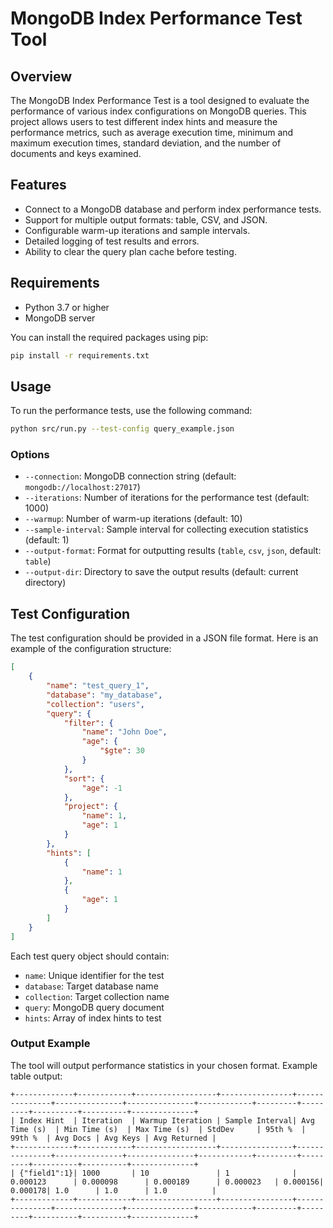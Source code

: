 # MongoDB Index Performance Test Tool

## Overview

The MongoDB Index Performance Test is a tool designed to evaluate the performance of various index configurations on MongoDB queries. This project allows users to test different index hints and measure the performance metrics, such as average execution time, minimum and maximum execution times, standard deviation, and the number of documents and keys examined.

## Features

- Connect to a MongoDB database and perform index performance tests.
- Support for multiple output formats: table, CSV, and JSON.
- Configurable warm-up iterations and sample intervals.
- Detailed logging of test results and errors.
- Ability to clear the query plan cache before testing.

## Requirements

- Python 3.7 or higher
- MongoDB server

You can install the required packages using pip:
```bash
pip install -r requirements.txt
```

## Usage

To run the performance tests, use the following command:

```bash
python src/run.py --test-config query_example.json
```

### Options

- `--connection`: MongoDB connection string (default: `mongodb://localhost:27017`)
- `--iterations`: Number of iterations for the performance test (default: 1000)
- `--warmup`: Number of warm-up iterations (default: 10)
- `--sample-interval`: Sample interval for collecting execution statistics (default: 1)
- `--output-format`: Format for outputting results (`table`, `csv`, `json`, default: `table`)
- `--output-dir`: Directory to save the output results (default: current directory)

## Test Configuration

The test configuration should be provided in a JSON file format. Here is an example of the configuration structure:

```json
[
    {
        "name": "test_query_1",
        "database": "my_database",
        "collection": "users",
        "query": {
            "filter": {
                "name": "John Doe",
                "age": {
                    "$gte": 30
                }
            },
            "sort": {
                "age": -1
            },
            "project": {
                "name": 1,
                "age": 1
            }
        },
        "hints": [
            {
                "name": 1
            },
            {
                "age": 1
            }
        ]
    }
]
```

Each test query object should contain:
- `name`: Unique identifier for the test
- `database`: Target database name
- `collection`: Target collection name
- `query`: MongoDB query document
- `hints`: Array of index hints to test

### Output Example

The tool will output performance statistics in your chosen format. Example table output:

```
+-------------+------------+------------------+----------------+---------------+---------------+---------------+------------+---------+---------+----------+----------+--------------+
| Index Hint  | Iteration  | Warmup Iteration | Sample Interval| Avg Time (s)  | Min Time (s)  | Max Time (s)  | StdDev     | 95th %  | 99th %  | Avg Docs | Avg Keys | Avg Returned |
+-------------+------------+------------------+----------------+---------------+---------------+---------------+------------+---------+---------+----------+----------+--------------+
| {"field1":1}| 1000       | 10               | 1              | 0.000123      | 0.000098      | 0.000189      | 0.000023   | 0.000156| 0.000178| 1.0      | 1.0      | 1.0          |
+-------------+------------+------------------+----------------+---------------+---------------+---------------+------------+---------+---------+----------+----------+--------------+
```
